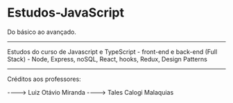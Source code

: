 # Estudos-JavaScript
 Do básico ao avançado.

 <hr>

 Estudos do curso de Javascript e TypeScript - front-end e back-end (Full Stack) - 
 Node, Express, noSQL, React, hooks, Redux, Design Patterns
 
<hr>

 Créditos aos professores: 

 ----> Luiz Otávio Miranda
 ----> Tales Calogi Malaquias

